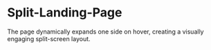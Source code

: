 # Split-Landing-Page
The page dynamically expands one side on hover, creating a visually engaging split-screen layout.
